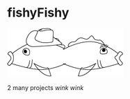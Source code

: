 # fishyFishy

![fishyFishy](fishyFishy.png "admin[📹] --==> fishy *SWiMs* ")

2 many projects *wink wink*

